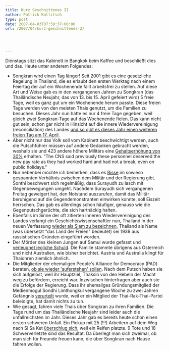 ```yaml
---
title: Kurz Geschnittenes II
author: Patrick Kollitsch
type: post
date: 2007-04-03T07:59:37+00:00
url: /2007/04/kurz-geschnittenes-2/




---
```

Dienstags sitzt das Kabinett in Bangkok beim Kaffee und beschlie&szlig;t dies und das. Heute unter anderem Folgendes:

  * Songkran wird einen Tag l&auml;nger! Seit 2001 gibt es eine gesetzliche Regelung in Thailand, die es erlaubt den ersten Werktag nach einem Feiertag der auf ein Wochenende f&auml;llt arbeitsfrei zu stellen. Auf diese Art und Weise gab es in den vergangenen Jahren zu Songkran (das Thail&auml;ndische Neujahr, das von 13. bis 15. April gefeiert wird) 5 freie Tage, weil es ganz gut um ein Wochenende herum passte. Diese freien Tage werden von den meisten Thais genutzt, um die Familien zu besuchen. Dieses Jahr nun h&auml;tte es nur 4 freie Tage gegeben, weil gleich zwei Songkran-Tage auf das Wochenende fielen. Das kann nicht gut sein, schon gar nicht in Hinsicht auf die innere Wiedervereinigung (reconciliation) des Landes [und so gibt es dieses Jahr einen weiteren freien Tag am 17. April][1].
  * Aber nicht nur das Volk soll vom Kabinett beschwichtigt werden, auch die Putschf&uuml;hrer m&uuml;ssen auf andere Gedanken gebracht werden, weshalb sie und 423 andere h&ouml;here Milit&auml;rs eine [Gehaltserh&ouml;hung von 30%][2] erhalten. "The <span class="caps">CNS</span> said previously these personnel deserved the new pay rate as they had worked hard and had not a break, even on public holidays."
  * Nur nebenbei m&ouml;chte ich bemerken, dass es [Risse][3] im sowieso gespannten Verh&auml;ltnis zwischen dem Milit&auml;r und der Regierung gibt. Sonthi beschwert sich regelm&auml;&szlig;ig, dass Surayudh zu lasch mit Gegenbewegungen umgeht. Nachdem Surayudh sich vergangenen Freitag geweigert hat, den Notstand auszurufen, damit das Milit&auml;r beruhigend auf die Gegendemonstranten einwirken konnte, soll Eiszeit herrschen. Das gab es allerdings schon h&auml;ufiger, genauso wie die Gegenputschger&uuml;chte, die sich hartn&auml;ckig halten.
  * Ebenfalls im Sinne der oft zitierten inneren Wiedervereinigung des Landes verlangt ein Geschichtswissenschaftler nun, Thailand in der neuen Verfassung [wieder als Siam zu bezeichnen][4], Thailand als Name (was &uuml;bersetzt "das Land der Freien" bedeutet) sei 1939 aus rassistischen Gr&uuml;nden eingef&uuml;hrt worden.
  * Der M&ouml;rder des kleinen Jungen auf Samui wurde gefasst und [verleugnet jegliche Schuld][5]. Die Familie stammte &uuml;brigens aus &Ouml;sterreich und nicht Australien, wie bisher berichtet. Austria und Australia klingt f&uuml;r Thaiohren ziemlich &auml;hnlich.
  * Die Mitglieder der ehemaligen People's Alliance for Democracy (<span class="caps">PAD</span>) beraten, [ob sie wieder 'auferstehen' sollen][6]. Nach dem Putsch haben sie sich aufgel&ouml;st, weil ihr Hauptziel, Thaksin von den Hebeln der Macht weg zu bef&ouml;rdern, erreicht war. Inzwischen hinterfragen aber auch sie die Erfolge der Regierung. Dass ihr ehemaliges Gr&uuml;ndungsmitglied der Medienmogul Sondhi Limthongkul vergangene Woche zu zwei Jahren Gef&auml;ngnis [verurteilt][7] wurde, weil er ein Mitglied der Thai-Rak-Thai-Partei beleidigte, hat damit nichts zu tun.
  * Wie gesagt, fahren viele Thais &uuml;ber Songkran zu ihren Familien. Die Tage rund um das Thail&auml;ndische Neujahr sind leider auch die unfallreichsten im Jahr. Dieses Jahr gab es bereits heute schon einen ersten schweren Unfall. Ein Pickup mit 25 (!!!) Arbeitern auf dem Weg nach Si Sa Ket [&uuml;berschlug sich][8], weil ein Reifen platzte. 9 Tote und 18 Schwerverletzte sind das Resultat. Da &uuml;berlegt man sich zweimal, ob man sich f&uuml;r Freunde freuen kann, die &uuml;ber Songkran nach Hause fahren wollen.

 [1]: http://www.nationmultimedia.com/breakingnews/read.php?newsid=30030993
 [2]: http://www.nationmultimedia.com/breakingnews/read.php?newsid=30031006
 [3]: http://www.nationmultimedia.com/2007/04/03/opinion/opinion_30030944.php
 [4]: http://www.nationmultimedia.com/2007/04/03/national/national_30030960.php
 [5]: http://www.nationmultimedia.com/2007/04/03/national/national_30030940.php
 [6]: http://www.nationmultimedia.com/breakingnews/read.php?newsid=30031007
 [7]: http://www.nationmultimedia.com/2007/03/29/headlines/headlines_30030571.php
 [8]: http://www.nationmultimedia.com/breakingnews/read.php?newsid=30031002
